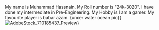 My name is Muhammad Hassnain.
My Roll number is "24k-3020".
I have done my intermediate in Pre-Engineering.
My Hobby is I am a gamer. 
My favourite player is babar azam. 
{under water ocean pic}{![AdobeStock_710185437_Preview](https://github.com/user-attachments/assets/a076d684-d840-4276-9644-930d8aec6888)}
